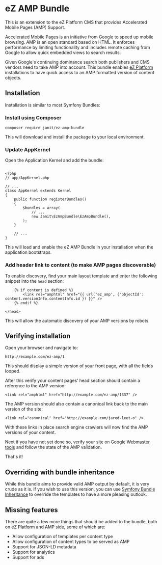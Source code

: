 # eZ AMP Bundle
This is an extension to the eZ Platform CMS that provides Accelerated Mobile Pages (AMP) Support.

Accelerated Mobile Pages is an initiative from Google to speed up mobile browsing. AMP is an open standard based on HTML. It enforces performance by limiting functionality and includes remote caching from Google to allow quick embedded views to search results.

Given Google's continuing dominance search both publishers and CMS vendors need to take AMP into account. This bundle enables <a href="http://ezplatform.com">eZ Platform</a> installations to have quick access to an AMP formatted version of content objects.

## Installation

Installation is similar to most Symfony Bundles:

### Install using Composer

```
composer require janit/ez-amp-bundle
```

This will download and install the package to your local environment.

### Update AppKernel

Open the Application Kernel and add the bundle:

```

<?php
// app/AppKernel.php

// ...
class AppKernel extends Kernel
{
    public function registerBundles()
    {
        $bundles = array(
            // ...
            new Janit\EzAmpBundle\EzAmpBundle(),
        );
    }

    // ...
}
```

This will load and enable the eZ AMP Bundle in your installation when the application bootstraps.

### Add header link to content (to make AMP pages discoverable)

To enable discovery, find your main layout template and enter the following snippet into the `head` section:

```
	{% if content is defined %}
		<link rel="amphtml" href="{{ url('ez_amp', {'objectId': content.versionInfo.contentInfo.id }) }}" />
	{% endif %}

</head>
```

This will allow the automatic discovery of your AMP versions by robots.

## Verifying installation

Open your browser and navigate to:

```
http://example.com/ez-amp/1
```

This should display a simple version of your front page, with all the fields looped.

After this verify your content pages' head section should contain a reference to the AMP version:

```
<link rel="amphtml" href="http://example.com/ez-amp/1337" />
```

The AMP version should also contain a canonical link back to the main version of the site:

```
<link rel="canonical" href="http://example.com/jared-leet-o" />
```

With these links in place search engine crawlers will now find the AMP versions of your content.

Next if you have not yet done so, verify your site on <a href="https://www.google.com/webmasters/">Google Webmaster tools</a> and follow the state of the AMP validation.

That's it!

## Overriding with bundle inheritance

While this bundle aims to provide valid AMP output by default, it is very crude as it is. If you wish to use this version, you can use <a href="http://symfony.com/doc/current/bundles/inheritance.html">Symfony Bundle Inheritance</a> to override the templates to have a more pleasing outlook.

## Missing features

There are quite a few more things that should be added to the bundle, both on eZ Platform and AMP side, some of which are:

- Allow configuration of templates per content type
- Allow configuration of content types to be served as AMP
- Support for JSON-LD metadata
- Support for analytics
- Support for ads
